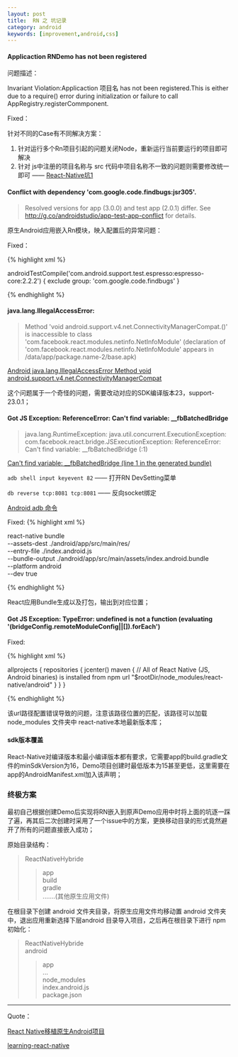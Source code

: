 ```yaml
---
layout: post
title:  RN 之 坑记录
category: android
keywords: [improvement,android,css]
---
```


#### Applicaction RNDemo has not been registered

问题描述：

Invariant Violation:Applicaction 项目名 has not been registered.This is either due to a require() error during initialization or failure to call AppRegistry.registerCommponent.

Fixed：

针对不同的Case有不同解决方案：

1. 针对运行多个Rn项目引起的问题关闭Node，重新运行当前要运行的项目即可解决     
2. 针对 js中注册的项目名称与 src 代码中项目名称不一致的问题则需要修改统一即可 —— [React-Native坑1](http://www.jianshu.com/p/82a09063e61c)             


####  Conflict with dependency 'com.google.code.findbugs:jsr305'.

> Resolved versions for app (3.0.0) and test app (2.0.1) differ. See http://g.co/androidstudio/app-test-app-conflict for details.

原生Android应用嵌入Rn模块，映入配置后的异常问题：

Fixed：

{% highlight xml %}

androidTestCompile('com.android.support.test.espresso:espresso-core:2.2.2') {
  exclude group: 'com.google.code.findbugs'
}

{% endhighlight  %}

#### java.lang.IllegalAccessError:

>  Method 'void android.support.v4.net.ConnectivityManagerCompat.()' is inaccessible to class 'com.facebook.react.modules.netinfo.NetInfoModule' (declaration of 'com.facebook.react.modules.netinfo.NetInfoModule' appears in /data/app/package.name-2/base.apk)


[Android java.lang.IllegalAccessError Method void android.support.v4.net.ConnectivityManagerCompat](https://github.com/facebook/react-native/issues/6152#issuecomment-200759453)

这个问题属于一个奇怪的问题，需要改动对应的SDK编译版本23，support-23.0.1；

####  Got JS Exception: ReferenceError: Can't find variable: \_\_fbBatchedBridge

>  java.lang.RuntimeException: java.util.concurrent.ExecutionException: com.facebook.react.bridge.JSExecutionException: ReferenceError: Can't find variable: \_\_fbBatchedBridge (<unknown file>:1)

[Can't find variable: __fbBatchedBridge (line 1 in the generated bundle)](https://github.com/facebook/react-native/issues/4881)

`adb shell input keyevent 82` —— 打开RN DevSetting菜单

`db reverse tcp:8081 tcp:8081` —— 反向socket绑定

[Android adb 命令](http://www.cnblogs.com/pixy/p/4739040.html)

Fixed:
{% highlight xml %}

react-native bundle \
   --assets-dest ./android/app/src/main/res/ \
   --entry-file ./index.android.js \
   --bundle-output ./android/app/src/main/assets/index.android.bundle \
   --platform android \
   --dev true

{% endhighlight  %}

React应用Bundle生成以及打包，输出到对应位置；

#### Got JS Exception: TypeError: undefined is not a function (evaluating '(bridgeConfig.remoteModuleConfig||[]).forEach')


Fixed:

{% highlight xml %}

allprojects {
    repositories {
        jcenter()
        maven {
          // All of React Native (JS, Android binaries) is installed from npm
          url "$rootDir/node_modules/react-native/android"
        }
    }
}

{% endhighlight  %}

该url路径配置错误导致的问题，注意该路径位置的匹配，该路径可以加载 node_modules 文件夹中 react-native本地最新版本库；

#### sdk版本覆盖

<uses-sdk tools:overrideLibrary="com.facebook.react"/>

React-Native对编译版本和最小编译版本都有要求，它需要app的build.gradle文件的minSdkVersion为16，Demo项目创建时最低版本为15甚至更低，这里需要在app的AndroidManifest.xml加入该声明；

### 终极方案

最初自己根据创建Demo后实现将RN嵌入到原声Demo应用中时将上面的坑逐一踩了遍，再其后二次创建时采用了一个issue中的方案，更换移动目录的形式竟然避开了所有的问题直接嵌入成功；

原始目录结构：

> ReactNativeHybride                
> >  app      
> >  build            
> >  gradle            
> >  .......(其他原生应用文件)

在根目录下创建 android 文件夹目录，将原生应用文件均移动置 android 文件夹中，退出应用重新选择下层android 目录导入项目，之后再在根目录下进行 npm 初始化：

> ReactNativeHybride            
> android          
> > app            
> > ...               
> node_modules          
> index.android.js     
> package.json  

---

Quote：

[React Native移植原生Android项目](http://www.lcode.org/react-native%E7%A7%BB%E6%A4%8D%E5%8E%9F%E7%94%9Fandroid%E9%A1%B9%E7%9B%AE-%E5%B7%B2%E6%9B%B4%E6%96%B0%E7%89%88%E6%9C%AC/)

[learning-react-native](https://trello.com/b/Lbq1o6L9/learning-react-native)

